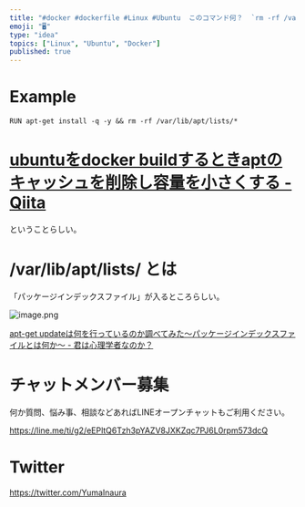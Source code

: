 ```yaml
---
title: "#docker #dockerfile #Linux #Ubuntu  このコマンド何？  `rm -rf /var/lib/apt/lis"
emoji: "🖥"
type: "idea"
topics: ["Linux", "Ubuntu", "Docker"]
published: true
---
```


# Example

```
RUN apt-get install -q -y && rm -rf /var/lib/apt/lists/*
```

# [ubuntuをdocker buildするときaptのキャッシュを削除し容量を小さくする - Qiita](https://qiita.com/tukiyo3/items/34b76ac7b6f2120b1485)

ということらしい。

# /var/lib/apt/lists/ とは

「パッケージインデックスファイル」が入るところらしい。

![image.png](https://qiita-image-store.s3.amazonaws.com/0/89618/48297927-631d-7ffe-1b83-12468b11ca13.png)

[apt-get updateは何を行っているのか調べてみた〜パッケージインデックスファイルとは何か〜 - 君は心理学者なのか？](http://karoten512.hatenablog.com/entry/2018/01/09/003330)








<!-- Update From Qiita API -->

# チャットメンバー募集


何か質問、悩み事、相談などあればLINEオープンチャットもご利用ください。

https://line.me/ti/g2/eEPltQ6Tzh3pYAZV8JXKZqc7PJ6L0rpm573dcQ





# Twitter


https://twitter.com/YumaInaura


<!-- Update From Qiita API -->



